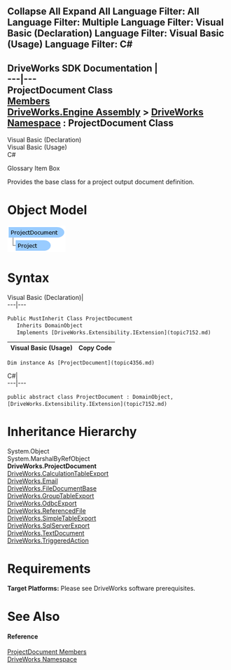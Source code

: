 Collapse All Expand All Language Filter: All  Language Filter: Multiple  Language Filter: Visual Basic (Declaration) Language Filter: Visual Basic (Usage) Language Filter: C#  
---  
DriveWorks SDK Documentation  |   
---|---  
ProjectDocument Class   
[Members](topic4357.md)   
[DriveWorks.Engine Assembly](topic2156.md) > [DriveWorks Namespace](topic2159.md) : ProjectDocument Class  
---  
  
Visual Basic (Declaration)    
Visual Basic (Usage)    
C# 

Glossary Item Box

Provides the base class for a project output document definition. 

# Object Model

![](dotnetdiagramimages/image207.png)

# Syntax

Visual Basic (Declaration)|   
---|---  
      
    
    Public MustInherit Class ProjectDocument 
       Inherits DomainObject
       Implements [DriveWorks.Extensibility.IExtension](topic7152.md)   
  
Visual Basic (Usage)| Copy Code  
---|---  
      
    
    Dim instance As [ProjectDocument](topic4356.md)  
  
C#|   
---|---  
      
    
    public abstract class ProjectDocument : DomainObject, [DriveWorks.Extensibility.IExtension](topic7152.md)    
  
# Inheritance Hierarchy

System.Object  
System.MarshalByRefObject  
**DriveWorks.ProjectDocument**  
[DriveWorks.CalculationTableExport](topic2439.md)  
[DriveWorks.Email](topic2768.md)  
[DriveWorks.FileDocumentBase](topic2870.md)  
[DriveWorks.GroupTableExport](topic3414.md)  
[DriveWorks.OdbcExport](topic3763.md)  
[DriveWorks.ReferencedFile](topic5046.md)  
[DriveWorks.SimpleTableExport](topic5320.md)  
[DriveWorks.SqlServerExport](topic5417.md)  
[DriveWorks.TextDocument](topic5643.md)  
[DriveWorks.TriggeredAction](topic5708.md)  


# Requirements

**Target Platforms:** Please see DriveWorks software prerequisites.

# See Also

#### Reference

[ProjectDocument Members](topic4357.md)   
[DriveWorks Namespace](topic2159.md)



